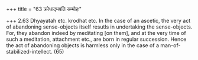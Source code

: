 +++
title = "63 क्रोधाद्भवति सम्मोहः"

+++
2.63 Dhyayatah etc. krodhat etc. In the case of an ascetic, the very act
of abandoning sense-objects itself resutls in undertaking the
sense-objects. For, they abandon indeed by meditating \[on them\], and
at the very time of such a meditation, attachment etc., are born in
regular succession. Hence the act of abandoning objects is harmless only
in the case of a man-of-stabilized-intellect. (65)
